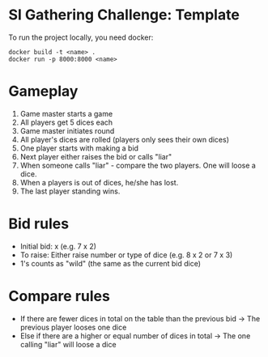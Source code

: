 # SI Gathering Challenge: Template

To run the project locally, you need docker:

```
docker build -t <name> .
docker run -p 8000:8000 <name>
```


# Gameplay

1. Game master starts a game
2. All players get 5 dices each
3. Game master initiates round
4. All player's dices are rolled (players only sees their own dices)
5. One player starts with making a bid
6. Next player either raises the bid or calls "liar"
7. When someone calls "liar" - compare the two players. One will loose a dice.
8. When a players is out of dices, he/she has lost.
9. The last player standing wins.


# Bid rules
* Initial bid: <Number of dices> x <Type of dice> (e.g. 7 x 2)
* To raise: Either raise number or type of dice (e.g. 8 x 2 or 7 x 3)
* 1's counts as "wild" (the same as the current bid dice)

# Compare rules
* If there are fewer dices in total on the table than the previous bid
-> The previous player looses one dice
* Else if there are a higher or equal number of dices in total
-> The one calling "liar" will loose a dice
